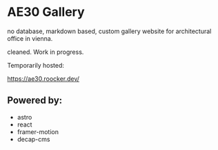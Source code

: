 # AE30 Gallery

no database, markdown based, custom gallery website for architectural office in vienna.

cleaned.
Work in progress.

Temporarily hosted:

https://ae30.roocker.dev/

## Powered by:

- astro
- react
- framer-motion
- decap-cms


